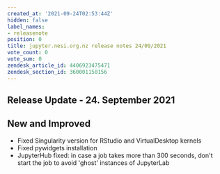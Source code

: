 ```yaml
---
created_at: '2021-09-24T02:53:44Z'
hidden: false
label_names:
- releasenote
position: 0
title: jupyter.nesi.org.nz release notes 24/09/2021
vote_count: 0
vote_sum: 0
zendesk_article_id: 4406923475471
zendesk_section_id: 360001150156
---
```


## Release Update - 24. September 2021

## New and Improved

-   Fixed Singularity version for RStudio and VirtualDesktop kernels
-   Fixed pywidgets installation
-   JupyterHub fixed: in case a job takes more than 300 seconds, don't
    start the job to avoid 'ghost' instances of JupyterLab
